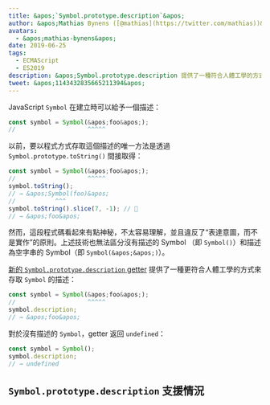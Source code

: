 ```yaml
---
title: &apos;`Symbol.prototype.description`&apos;
author: &apos;Mathias Bynens ([@mathias](https://twitter.com/mathias))&apos;
avatars:
  - &apos;mathias-bynens&apos;
date: 2019-06-25
tags:
  - ECMAScript
  - ES2019
description: &apos;Symbol.prototype.description 提供了一種符合人體工學的方式來存取 Symbol 的描述。&apos;
tweet: &apos;1143432835665211394&apos;
---
```

JavaScript `Symbol` 在建立時可以給予一個描述：

```js
const symbol = Symbol(&apos;foo&apos;);
//                    ^^^^^
```

以前，要以程式方式存取這個描述的唯一方法是透過 `Symbol.prototype.toString()` 間接取得：

```js
const symbol = Symbol(&apos;foo&apos;);
//                    ^^^^^
symbol.toString();
// → &apos;Symbol(foo)&apos;
//           ^^^
symbol.toString().slice(7, -1); // 🤔
// → &apos;foo&apos;
```

然而，這段程式碼看起來有點神秘，不太容易理解，並且違反了“表達意圖，而不是實作”的原則。上述技術也無法區分沒有描述的 Symbol （即 `Symbol()`）和描述為空字串的 Symbol（即 `Symbol(&apos;&apos;)`）。

<!--truncate-->
[新的 `Symbol.prototype.description` getter](https://tc39.es/ecma262/#sec-symbol.prototype.description) 提供了一種更符合人體工學的方式來存取 `Symbol` 的描述：

```js
const symbol = Symbol(&apos;foo&apos;);
//                    ^^^^^
symbol.description;
// → &apos;foo&apos;
```

對於沒有描述的 `Symbol`，getter 返回 `undefined`：

```js
const symbol = Symbol();
symbol.description;
// → undefined
```

## `Symbol.prototype.description` 支援情況

<feature-support chrome="70 /blog/v8-release-70#javascript-language-features"
                 firefox="63"
                 safari="12.1"
                 nodejs="12 https://twitter.com/mathias/status/1120700101637353473"
                 babel="yes https://github.com/zloirock/core-js#ecmascript-symbol"></feature-support>
